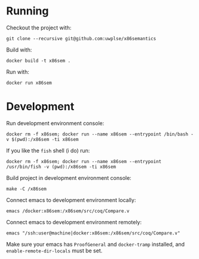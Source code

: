 Running
=======

Checkout the project with:

    git clone --recursive git@github.com:uwplse/x86semantics

Build with: 

    docker build -t x86sem .

Run with:

    docker run x86sem

Development
===========

Run development environment console:
    
    docker rm -f x86sem; docker run --name x86sem --entrypoint /bin/bash -v $(pwd):/x86sem -ti x86sem

If you like the `fish` shell (i do) run:

    docker rm -f x86sem; docker run --name x86sem --entrypoint /usr/bin/fish -v (pwd):/x86sem -ti x86sem

Build project in development environment console:
    
    make -C /x86sem

Connect emacs to development environment locally:

    emacs /docker:x86sem:/x86sem/src/coq/Compare.v

Connect emacs to development environment remotely:

    emacs "/ssh:user@machine|docker:x86sem:/x86sem/src/coq/Compare.v"

Make sure your emacs has `ProofGeneral` and `docker-tramp` installed, and
`enable-remote-dir-locals` must be set.

